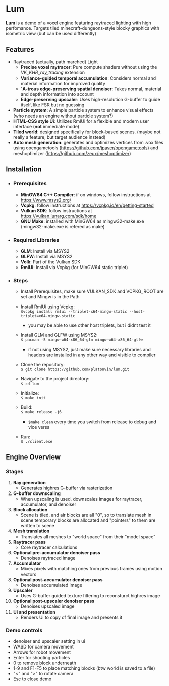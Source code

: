 # Lum
**Lum** is a demo of a voxel engine featuring raytraced lighting with high perfomance. Targets tiled minecraft-dungeons-style blocky graphics with isometric view (but can be used differently)

## Features
- Raytraced (actually, path marched) Light
    - **Precise voxel raytracer**: Pure compute shaders without using the *VK_KHR_ray_tracing* extension
    - **Variance-guided temporal accumulation**: Considers normal and material information for improved quality
    - **`A-trous edge-preserving spatial denoiser**: Takes normal, material and depth information into account
    - **Edge-preserving upscaler**: Uses high-resolution G-buffer to guide itself, like FSR but no guessing
- **Particle system**: A simple particle system to enhance visual effects (who needs an engine without particle system?)
- **HTML-CSS style Ui**: Utilizes RmlUi for a flexible and modern user interface (**not** immediate mode)
- **Tiled world**: designed specifically for block-based scenes. (maybe not really a feature, but target audience instead)
- **Auto mesh generation**: generates and optimizes vertices from .vox files using opengametools (https://github.com/jpaver/opengametools) and meshoptimizer (https://github.com/zeux/meshoptimizer)

## Installation 
- ### Prerequisites
  - **MinGW64 C++ Compiler**: if on windows, follow instructions at https://www.msys2.org/
  - **Vcpkg**: follow instructions at https://vcpkg.io/en/getting-started
  - **Vulkan SDK**: follow instructions at https://vulkan.lunarg.com/sdk/home
  - **GNU Make**: installed with MinGW64 as mingw32-make.exe (mingw32-make.exe is refered as make)
- ### Required Libraries
  - **GLM**: Install via MSYS2
  - **GLFW**: Install via MSYS2
  - **Volk**: Part of the Vulkan SDK
  - **RmlUi**: Install via Vcpkg (for MinGW64 static triplet)
- ### Steps  
  - Install Prerequisites, make sure VULKAN_SDK and VCPKG_ROOT are set and Mingw is in the Path
  - Install RmlUi using Vcpkg:\
`$vcpkg install rmlui --triplet-x64-mingw-static --host-triplet=x64-mingw-static`
    - you may be able to use other host triplets, but i didnt test it

  - Install GLM and GLFW using MSYS2: \
`$ pacman -S mingw-w64-x86_64-glm mingw-w64-x86_64-glfw`
    - if not using MSYS2, just make sure necessary libraries and headers are installed in any other way and visible to compiler

  - Clone the repository: \
`$ git clone https://github.com/platonvin/lum.git`    

  - Navigate to the project directory:\
`$ cd lum` 
  - Initialize:\
`$ make init`   
  - Build:\
`$ make release -j6`
    - `$make clean` every time you switch from release to debug and vice versa
  - Run:\
`$ ./client.exe`   

## Engine Overview
### Stages
  1. **Ray generation**
       - Generates highres G-buffer via rasterization
  2. **G-buffer downscaling**
       - When upscaling is used, downscales images for raytracer, accumulator, and denoiser 
  3. **Block allocation**
       - Scene is tiled, and air blocks are all "0", so to translate mesh in scene temporary blocks are allocated and "pointers" to them are written to scene
  4. **Mesh translation**
       - Translates all meshes to "world space" from their "model space"
  5. **Raytracer pass**
       - Core raytracer calculations
  6. **Optional pre-accumulator denoiser pass**
       - Denoises raytraced image
  7. **Accumulator**
       - Mixes pixels with matching ones from previous frames using motion vectors
  8. **Optional post-accumulator denoiser pass**
       - Denoises accumulated image
  9. **Upscaler**
       - Uses G-buffer guided texture filtering to reconsturct highres image
  10. **Optional post-upscaler denoiser pass**
       - Denoises upscaled image
  11. **Ui and presentation**
       - Renders Ui to copy of final image and presents it

### Demo controls
- denoiser and upscaler setting in ui
- WASD for camera movement
- Arrows for robot movement
- Enter for shooting particles
- 0 to remove block underneath
- 1-9 and F1-F5 to place matching blocks (btw world is saved to a file)
- "<" and ">" to rotate camera
- Esc to close demo